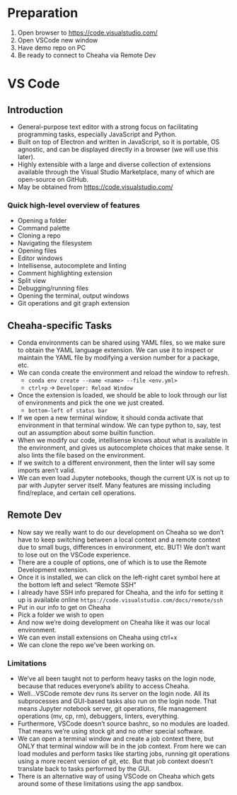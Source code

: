 # Preparation
1. Open browser to https://code.visualstudio.com/
1. Open VSCode new window
1. Have demo repo on PC
1. Be ready to connect to Cheaha via Remote Dev

# VS Code

## Introduction

- General-purpose text editor with a strong focus on facilitating programming tasks, especially JavaScript and Python.
- Built on top of Electron and written in JavaScript, so it is portable, OS agnostic, and can be displayed directly in a browser (we will use this later).
- Highly extensible with a large and diverse collection of extensions available through the Visual Studio Marketplace, many of which are open-source on GitHub.
- May be obtained from https://code.visualstudio.com/

### Quick high-level overview of features

- Opening a folder
- Command palette
- Cloning a repo
- Navigating the filesystem
- Opening files
- Editor windows
- Intellisense, autocomplete and linting
- Comment highlighting extension
- Split view
- Debugging/running files
- Opening the terminal, output windows
- Git operations and git graph extension

## Cheaha-specific Tasks

- Conda environments can be shared using YAML files, so we make sure to obtain the YAML language extension. We can use it to inspect or maintain the YAML file by modifying a version number for a package, etc.
- We can conda create the environment and reload the window to refresh.
  - `conda env create --name <name> --file <env.yml>`
  - `ctrl+p` -> `Developer: Reload Window`
- Once the extension is loaded, we should be able to look through our list of environments and pick the one we just created.
  - `bottom-left of status bar`
- If we open a new terminal window, it should conda activate that environment in that terminal window. We can type python to, say, test out an assumption about some builtin function.
- When we modify our code, intellisense knows about what is available in the environment, and gives us autocomplete choices that make sense. It also lints the file based on the environment.
- If we switch to a different environment, then the linter will say some imports aren’t valid.
- We can even load Jupyter notebooks, though the current UX is not up to par with Jupyter server itself. Many features are missing including find/replace, and certain cell operations.

## Remote Dev

- Now say we really want to do our development on Cheaha so we don’t have to keep switching between a local context and a remote context due to small bugs, differences in environment, etc. BUT! We don’t want to lose out on the VSCode experience.
- There are a couple of options, one of which is to use the Remote Development extension.
- Once it is installed, we can click on the left-right caret symbol here at the bottom left and select “Remote SSH”
- I already have SSH info prepared for Cheaha, and the info for setting it up is available online `https://code.visualstudio.com/docs/remote/ssh`
- Put in our info to get on Cheaha
- Pick a folder we wish to open
- And now we’re doing development on Cheaha like it was our local environment.
- We can even install extensions on Cheaha using ctrl+x
- We can clone the repo we've been working on.

### Limitations

- We’ve all been taught not to perform heavy tasks on the login node, because that reduces everyone’s ability to access Cheaha.
- Well...VSCode remote dev runs its server on the login node. All its subprocesses and GUI-based tasks also run on the login node. That means Jupyter notebook server, git operations, file management operations (mv, cp, rm), debuggers, linters, everything.
- Furthermore, VSCode doesn’t source bashrc, so no modules are loaded. That means we’re using stock git and no other special software.
- We can open a terminal window and create a job context there, but ONLY that terminal window will be in the job context. From here we can load modules and perform tasks like starting jobs, running git operations using a more recent version of git, etc. But that job context doesn't translate back to tasks performed by the GUI.
- There is an alternative way of using VSCode on Cheaha which gets around some of these limitations using the app sandbox.
